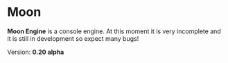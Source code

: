# Moon

**Moon Engine** is a console engine. 
At this moment it is very incomplete and it is still in development so expect many bugs!

Version: **0.20 alpha**